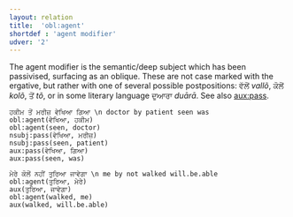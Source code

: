 ```yaml
---
layout: relation
title:  'obl:agent'
shortdef : 'agent modifier'
udver: '2'
---
```


The agent modifier is the semantic/deep subject which has been passivised, surfacing as an oblique. These are not case marked with the ergative, but rather with one of several possible postpositions: ਵੱਲੋਂ *vallõ*, ਕੋਲੋਂ *kolõ*, ਤੋਂ *tõ*, or in some literary language ਦੁਆਰਾ *duārā*. See also [aux:pass]().

~~~ sdparse
ਹਕੀਮ ਤੋਂ ਮਰੀਜ਼ ਵੇਖਿਆ ਗਿਆ \n doctor by patient seen was
obl:agent(ਵੇਖਿਆ, ਹਕੀਮ)
obl:agent(seen, doctor)
nsubj:pass(ਵੇਖਿਆ, ਮਰੀਜ਼)
nsubj:pass(seen, patient)
aux:pass(ਵੇਖਿਆ, ਗਿਆ)
aux:pass(seen, was)
~~~

~~~ sdparse
ਮੇਰੇ ਕੋਲੋਂ ਨਹੀਂ ਤੁਰਿਆ ਜਾਵੇਗਾ \n me by not walked will.be.able
obl:agent(ਤੁਰਿਆ, ਮੇਰੇ)
aux(ਤੁਰਿਆ, ਜਾਵੇਗਾ)
obl:agent(walked, me)
aux(walked, will.be.able)
~~~